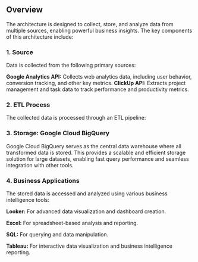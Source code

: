 <H2>Overview</H2>

The architecture is designed to collect, store, and analyze data from multiple sources, enabling powerful business insights. The key components of this architecture include:

<h3>1. Source</h3>

Data is collected from the following primary sources:

<b>Google Analytics API:</b> Collects web analytics data, including user behavior, conversion tracking, and other key metrics.
<b>ClickUp API:</b> Extracts project management and task data to track performance and productivity metrics.


<h3>2. ETL Process</h3>

The collected data is processed through an ETL pipeline:



<h3>3. Storage: Google Cloud BigQuery</h3>

Google Cloud BigQuery serves as the central data warehouse where all transformed data is stored. This provides a scalable and efficient storage solution for large datasets, enabling fast query performance and seamless integration with other tools.


<h3>4. Business Applications</h3>

The stored data is accessed and analyzed using various business intelligence tools:

<b>Looker:</b> For advanced data visualization and dashboard creation.

<b>Excel:</b> For spreadsheet-based analysis and reporting.

<b>SQL:</b> For querying and data manipulation.

<b>Tableau:</b> For interactive data visualization and business intelligence reporting.
